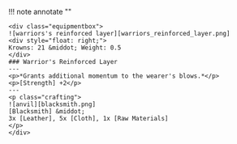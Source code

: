 !!! note annotate ""

    <div class="equipmentbox">
    ![warriors's reinforced layer][warriors_reinforced_layer.png]
    <div style="float: right;">
    Krowns: 21 &middot; Weight: 0.5
    </div>
    ### Warrior's Reinforced Layer
    ---
    <p>*Grants additional momentum to the wearer's blows.*</p>
    <p>[Strength] +2</p>
    ---
    <p class="crafting">
    ![anvil][blacksmith.png] 
    [Blacksmith] &middot; 
    3x [Leather], 5x [Cloth], 1x [Raw Materials]
    </p>
    </div>
